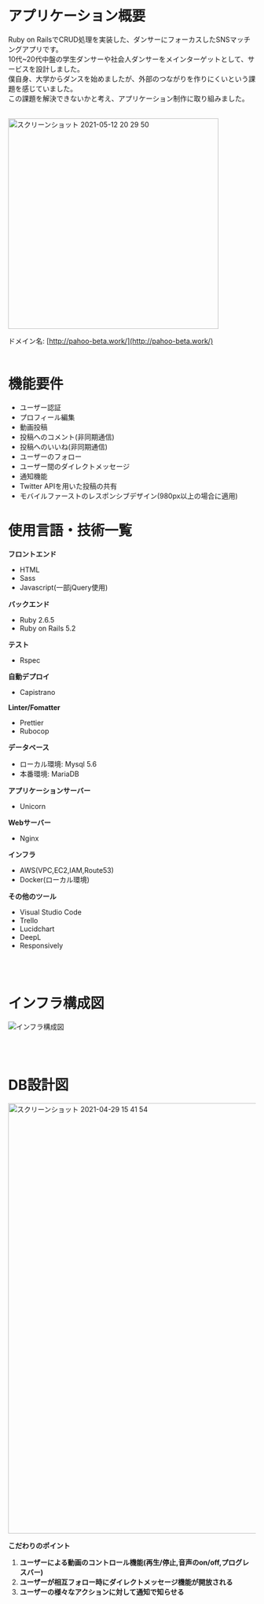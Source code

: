 # アプリケーション概要
Ruby on RailsでCRUD処理を実装した、ダンサーにフォーカスしたSNSマッチングアプリです。
<br>
10代~20代中盤の学生ダンサーや社会人ダンサーをメインターゲットとして、サービスを設計しました。
<br>
僕自身、大学からダンスを始めましたが、外部のつながりを作りにくいという課題を感じていました。
<br>
この課題を解決できないかと考え、アプリケーション制作に取り組みました。
<br>
<br>

<img width="428" alt="スクリーンショット 2021-05-12 20 29 50" src="https://user-images.githubusercontent.com/67876040/117968215-ea0ec180-b360-11eb-9c84-c3b81ffaee87.png">

ドメイン名: [http://pahoo-beta.work/](http://pahoo-beta.work/)
<br>
<br>

# 機能要件

- ユーザー認証
- プロフィール編集
- 動画投稿
- 投稿へのコメント(非同期通信)
- 投稿へのいいね(非同期通信)
- ユーザーのフォロー
- ユーザー間のダイレクトメッセージ
- 通知機能
- Twitter APIを用いた投稿の共有
- モバイルファーストのレスポンシブデザイン(980px以上の場合に適用)

# 使用言語・技術一覧
**フロントエンド**

- HTML
- Sass
- Javascript(一部jQuery使用)

**バックエンド**

- Ruby 2.6.5
- Ruby on Rails 5.2

**テスト**

- Rspec

**自動デプロイ**

- Capistrano

**Linter/Fomatter**

- Prettier
- Rubocop

**データベース**

- ローカル環境: Mysql 5.6
- 本番環境: MariaDB

**アプリケーションサーバー**

- Unicorn

**Webサーバー**

- Nginx

**インフラ**

- AWS(VPC,EC2,IAM,Route53)
- Docker(ローカル環境)

**その他のツール**

- Visual Studio Code
- Trello
- Lucidchart
- DeepL
- Responsively

<br>
<br>

# インフラ構成図
![インフラ構成図](https://user-images.githubusercontent.com/67876040/118015001-c2365280-b38e-11eb-812d-afebc19542dc.png)

<br>
<br>

# DB設計図
<img width="875" alt="スクリーンショット 2021-04-29 15 41 54" src="https://user-images.githubusercontent.com/67876040/118015294-15100a00-b38f-11eb-81e3-f39177accab0.png">

**こだわりのポイント**

1. **ユーザーによる動画のコントロール機能(再生/停止,音声のon/off,プログレスバー)**
2. **ユーザーが相互フォロー時にダイレクトメッセージ機能が開放される**
3. **ユーザーの様々なアクションに対して通知で知らせる**